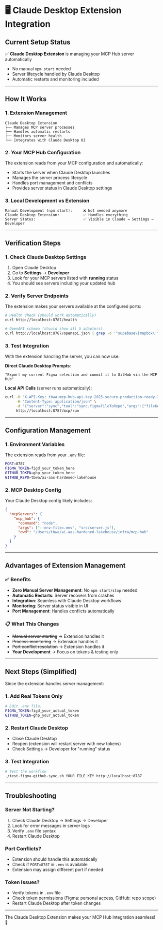 # 🖥️ Claude Desktop Extension Integration

## Current Setup Status

✅ **Claude Desktop Extension** is managing your MCP Hub server automatically
- No manual `npm start` needed
- Server lifecycle handled by Claude Desktop
- Automatic restarts and monitoring included

---

## How It Works

### 1. **Extension Management**
```
Claude Desktop Extension
├── Manages MCP server processes
├── Handles automatic restarts
├── Monitors server health
└── Integrates with Claude Desktop UI
```

### 2. **Your MCP Hub Configuration**
The extension reads from your MCP configuration and automatically:
- Starts the server when Claude Desktop launches
- Manages the server process lifecycle
- Handles port management and conflicts
- Provides server status in Claude Desktop settings

### 3. **Local Development vs Extension**
```
Manual Development (npm start):     ❌ Not needed anymore
Claude Desktop Extension:           ✅ Handles everything
Server Status:                      ✅ Visible in Claude → Settings → Developer
```

---

## Verification Steps

### 1. Check Claude Desktop Settings
1. Open Claude Desktop
2. Go to **Settings** → **Developer**
3. Look for your MCP servers listed with **running** status
4. You should see servers including your updated hub

### 2. Verify Server Endpoints
The extension makes your servers available at the configured ports:
```bash
# Health check (should work automatically)
curl http://localhost:8787/health

# OpenAPI schema (should show all 5 adapters)
curl http://localhost:8787/openapi.json | grep -o '"supabase\|mapbox\|figma\|github\|sync"'
```

### 3. Test Integration
With the extension handling the server, you can now use:

**Direct Claude Desktop Prompts**:
```
"Export my current Figma selection and commit it to GitHub via the MCP Hub"
```

**Local API Calls** (server runs automatically):
```bash
curl -H "X-API-Key: tbwa-mcp-hub-api-key-2025-secure-production-ready-32chars" \
     -H "Content-Type: application/json" \
     -d '{"server":"sync","tool":"sync.figmaFileToRepo","args":{"fileKey":"YOUR_FILE_KEY"}}' \
     http://localhost:8787/mcp/run
```

---

## Configuration Management

### 1. **Environment Variables**
The extension reads from your `.env` file:
```bash
PORT=8787
FIGMA_TOKEN=figd_your_token_here
GITHUB_TOKEN=ghp_your_token_here
GITHUB_REPO=tbwa/ai-aas-hardened-lakehouse
```

### 2. **MCP Desktop Config**
Your Claude Desktop config likely includes:
```json
{
  "mcpServers": {
    "mcp_hub": {
      "command": "node",
      "args": ["--env-file=.env", "src/server.js"],
      "cwd": "/Users/tbwa/ai-aas-hardened-lakehouse/infra/mcp-hub"
    }
  }
}
```

---

## Advantages of Extension Management

### ✅ **Benefits**
- **Zero Manual Server Management**: No `npm start/stop` needed
- **Automatic Restarts**: Server recovers from crashes
- **Integration**: Seamless with Claude Desktop workflows
- **Monitoring**: Server status visible in UI
- **Port Management**: Handles conflicts automatically

### 📋 **What This Changes**
- ~~Manual server starting~~  → Extension handles it
- ~~Process monitoring~~      → Extension handles it  
- ~~Port conflict resolution~~ → Extension handles it
- **Your Development**        → Focus on tokens & testing only

---

## Next Steps (Simplified)

Since the extension handles server management:

### 1. **Add Real Tokens Only**
```bash
# Edit .env file:
FIGMA_TOKEN=figd_your_actual_token
GITHUB_TOKEN=ghp_your_actual_token
```

### 2. **Restart Claude Desktop**
- Close Claude Desktop
- Reopen (extension will restart server with new tokens)
- Check Settings → Developer for "running" status

### 3. **Test Integration**
```bash
# Test the workflow
./test-figma-github-sync.sh YOUR_FILE_KEY http://localhost:8787
```

---

## Troubleshooting

### Server Not Starting?
1. Check Claude Desktop → Settings → Developer
2. Look for error messages in server logs
3. Verify `.env` file syntax
4. Restart Claude Desktop

### Port Conflicts?
- Extension should handle this automatically
- Check if `PORT=8787` in `.env` is available
- Extension may assign different port if needed

### Token Issues?
- Verify tokens in `.env` file
- Check token permissions (Figma: personal access, GitHub: repo scope)
- Restart Claude Desktop after token changes

---

The Claude Desktop Extension makes your MCP Hub integration seamless! 🚀